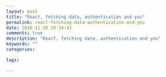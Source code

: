 ```yaml
---
layout: post
title: "React, fetching data, authentication and you"
permalink: react-fetching-data-authentication-and-you
date: 2016-11-30 20:34:43
comments: true
description: "React, fetching data, authentication and you"
keywords: ""
categories:

tags:

---
```

